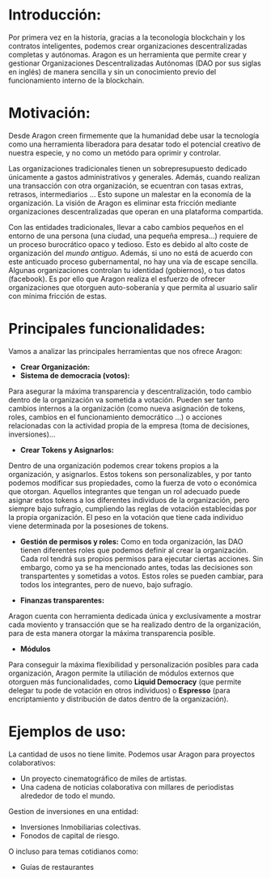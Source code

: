 <!---Vamos a recopilar información de caracter divulgativa sobre Aragon, para más adelante hacer el guión del video. --->

# Introducción:
Por primera vez en la historia, gracias a la teconología blockchain y los contratos inteligentes, podemos crear
organizaciones descentralizadas completas y autónomas.
Aragon es un herramienta que permite crear y gestionar Organizaciones Descentralizadas Autónomas (DAO por sus siglas en inglés) de manera sencilla y sin un conocimiento previo del funcionamiento interno de la blockchain.

# Motivación:
Desde Aragon creen firmemente que la humanidad debe usar la tecnología como una herramienta liberadora para desatar todo el potencial creativo de nuestra especie, y no como un metódo para oprimir y controlar. 

Las organizaciones tradicionales tienen un sobrepresupuesto dedicado únicamente a gastos administrativos y generales. Además, cuando realizan una transacción con otra organización, se ecuentran con tasas extras, retrasos, intermediarios ... Esto supone un malestar en la economía de la organización. La visión de Aragon es eliminar esta fricción mediante organizaciones descentralizadas que operan en una plataforma compartida.

Con las entidades tradicionales, llevar a cabo cambios pequeños en el entorno de una persona (una ciudad, una pequeña empresa...) requiere de un proceso burocrático opaco y tedioso. Esto es debido al alto coste de organización del *mundo antiguo*. Además, si uno no está de acuerdo con este anticuado proceso gubernamental, no hay una vía de escape sencilla. Algunas organizaciones controlan tu identidad (gobiernos), o tus datos (facebook). Es por ello que Aragon realiza el esfuerzo de ofrecer organizaciones que otorguen auto-soberanía y que permita al usuario salir con mínima fricción de estas.

 <!--- Aqui podemos rellenar con más cosas de intensitos, que siempre gustan --->

# Principales funcionalidades:
Vamos a analizar las principales herramientas que nos ofrece Aragon:
* **Crear Organización:**  
* **Sistema de democracia (votos):**

Para asegurar la máxima transparencia y descentralización, todo cambio dentro de la organización va sometida a votación. Pueden ser tanto cambios internos a la organización (como nueva asignación de tokens, roles, cambios en el funcionamiento democrático ...) o acciones relacionadas con la actividad propia de la empresa (toma de decisiones, inversiones)...  
* **Crear Tokens y Asignarlos:** 
  
Dentro de una organización podemos crear tokens propios a la organización, y asignarlos. Estos tokens son personalizables, y por tanto podemos modificar sus propiedades, como la fuerza de voto o económica que otorgan. Aquellos integrantes que tengan un rol adecuado puede asignar estos tokens a los diferentes individuos de la organización, pero siempre bajo sufragio, cumpliendo las reglas de votación establecidas por la propia organización. El peso en la votación que tiene cada individuo viene determinada por la posesiones de tokens.

* **Gestión de permisos y roles:**
Como en toda organización, las DAO tienen diferentes roles que podemos definir al crear la organización. Cada rol tendrá sus propios permisos para ejecutar ciertas acciones. Sin embargo, como ya se ha mencionado antes, todas las decisiones son transpartentes y sometidas a votos. 
Estos roles se pueden cambiar, para todos los integrantes, pero de nuevo, bajo sufragio.


* **Finanzas transparentes:**

Aragon cuenta con herramienta dedicada única y exclusívamente a mostrar cada moviento y transacción que se ha realizado dentro de la organización, para de esta manera otorgar la máxima transparencia posible.
* **Módulos**

Para conseguir la máxima flexibilidad y personalización posibles para cada organización, Aragon permite la utiliación de módulos externos que otorguen más funcionalidades, como **Liquid Democracy** (que permite delegar tu pode de votación en otros individuos) o **Espresso** (para encriptamiento y distribución de datos dentro de la organización).



# Ejemplos de uso:
<!---Los he sacado de DaoStack, pero se pueden hacer igual con Aragon--->

La cantidad de usos no tiene limite. Podemos usar Aragon para proyectos colaborativos:
* Un proyecto cinematográfico de miles de artistas.
* Una cadena de noticias colaborativa con millares de periodistas alrededor de todo el mundo.

Gestion de inversiones en una entidad:
* Inversiones Inmobiliarias colectivas.
* Fonodos de capital de riesgo.


O incluso para temas cotidianos como:
* Guías de restaurantes